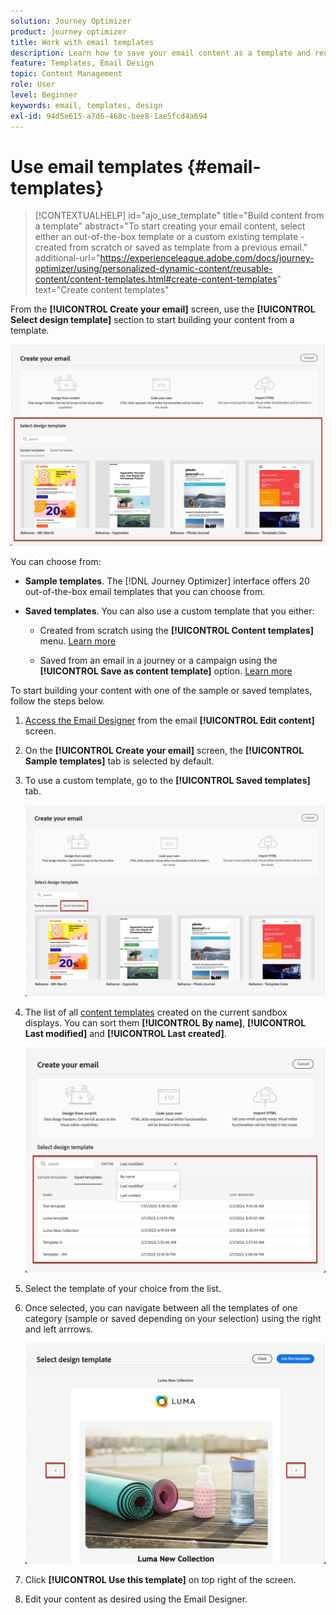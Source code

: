 ```yaml
---
solution: Journey Optimizer
product: journey optimizer
title: Work with email templates
description: Learn how to save your email content as a template and reuse it in Journey Optimizer
feature: Templates, Email Design
topic: Content Management
role: User
level: Beginner
keywords: email, templates, design
exl-id: 94d5e615-a7d6-468c-bee8-1ae5fcd4a694
---
```

# Use email templates {#email-templates}

>[!CONTEXTUALHELP]
>id="ajo_use_template"
>title="Build content from a template"
>abstract="To start creating your email content, select either an out-of-the-box template or a custom existing template - created from scratch or saved as template from a previous email."
>additional-url="https://experienceleague.adobe.com/docs/journey-optimizer/using/personalized-dynamic-content/reusable-content/content-templates.html#create-content-templates" text="Create content templates"

From the **[!UICONTROL Create your email]** screen, use the **[!UICONTROL Select design template]** section to start building your content from a template.

![](assets/email_designer-templates.png)

You can choose from:

* **Sample templates**. The [!DNL Journey Optimizer] interface offers 20 out-of-the-box email templates that you can choose from.

* **Saved templates**. You can also use a custom template that you either:

    * Created from scratch using the **[!UICONTROL Content templates]** menu. [Learn more](../content-management/content-templates.md#create-template-from-scratch)

    * Saved from an email in a journey or a campaign using the **[!UICONTROL Save as content template]** option. [Learn more](../content-management/content-templates.md#save-as-template)

 To start building your content with one of the sample or saved templates, follow the steps below.

1. [Access the Email Designer](get-started-email-design.md) from the email **[!UICONTROL Edit content]** screen.

1. On the **[!UICONTROL Create your email]** screen, the **[!UICONTROL Sample templates]** tab is selected by default.

1. To use a custom template, go to the **[!UICONTROL Saved templates]** tab.

    ![](assets/email_designer-saved-templates-tab.png)

1. The list of all [content templates](../content-management/content-templates.md#create-content-templates) created on the current sandbox displays. You can sort them **[!UICONTROL By name]**, **[!UICONTROL Last modified]** and **[!UICONTROL Last created]**.

    ![](assets/email_designer-saved-templates-filter.png)

1. Select the template of your choice from the list.

1. Once selected, you can navigate between all the templates of one category (sample or saved depending on your selection) using the right and left arrrows.

    ![](assets/email_designer-saved-templates-navigate.png)

1. Click **[!UICONTROL Use this template]** on top right of the screen.

1. Edit your content as desired using the Email Designer.
